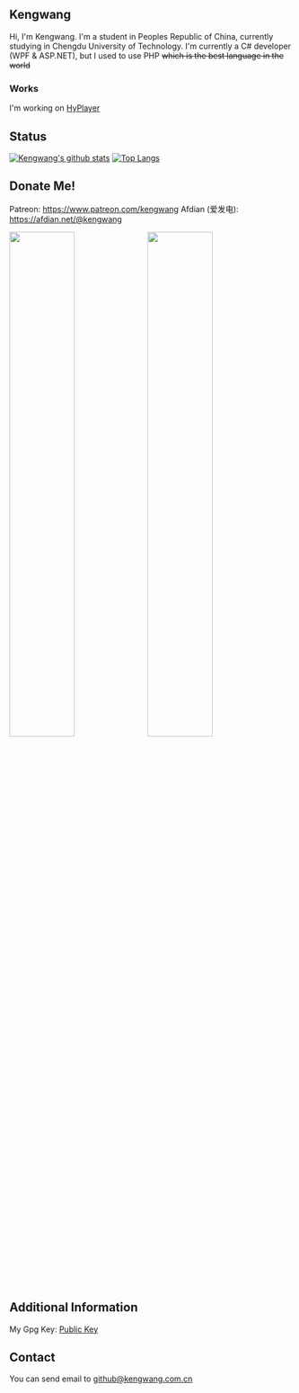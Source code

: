 ## Kengwang

Hi, I'm Kengwang.
I'm a student in Peoples Republic of China, currently studying in Chengdu University of Technology.
I'm currently a C# developer (WPF & ASP.NET), but I used to use PHP ~~which is the best language in the world~~

### Works

I'm working on [HyPlayer](https://github.com/HyPlayer/HyPlayer)

## Status

[![Kengwang's github stats](https://github-readme-stats.vercel.app/api?username=kengwang&count_private=true&show_icons=true&theme=dark)](https://github.com/kengwang)
[![Top Langs](https://github-readme-stats.vercel.app/api/top-langs/?username=kengwang&hide=CSS,Javascript&theme=dark&layout=compact)](https://github.com/kengwang)

## Donate Me!

Patreon: https://www.patreon.com/kengwang
Afdian (爱发电): https://afdian.net/@kengwang

<div>
  <img src="https://user-images.githubusercontent.com/30862240/216808893-b8c17e63-5fe2-4003-9f9d-c5cb122b8b31.png" width="48%" />
  <img src="https://user-images.githubusercontent.com/30862240/216808898-64c56a90-404e-449f-ad3c-bd4a51512f45.jpg" width="48%" />
</div>



## Additional Information

My Gpg Key: [Public Key](/Kengwang_0x0CF42B18_public.asc)

## Contact

You can send email to github@kengwang.com.cn
